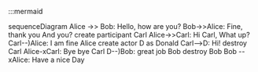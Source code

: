 :::mermaid

sequenceDiagram
    Alice ->> Bob: Hello, how are you?
    Bob->>Alice: Fine, thank you And you?
    create participant Carl
    Alice->>Carl: Hi Carl, What up?
    Carl--)Alice: I am fine Alice
    create actor D as Donald
    Carl-->D: Hi!
    destroy Carl
    Alice-xCarl: Bye bye Carl
    D--)Bob: great job Bob
    destroy Bob
    Bob --xAlice: Have a nice Day
